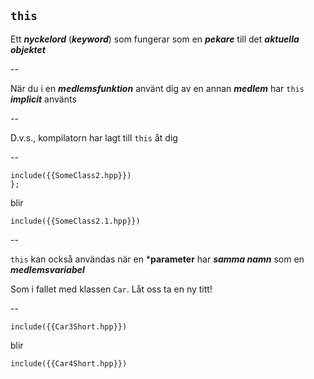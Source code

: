 ## `this`

Ett ***nyckelord*** (***keyword***) som fungerar som en ***pekare*** till det ***aktuella objektet***

--

När du i en ***medlemsfunktion*** använt dig av en annan ***medlem*** har `this` ***implicit*** använts

--

D.v.s., kompilatorn har lagt till `this` åt dig

--

```cpp[5]
include({{SomeClass2.hpp}})
};
```

blir
<!-- .element: class="fragment" -->

```cpp[5]
include({{SomeClass2.1.hpp}})
```
<!-- .element: class="fragment" -->

--

`this` kan också användas när en ***parameter** har ***samma namn*** som en ***medlemsvariabel***

Som i fallet med klassen `Car`. Låt oss ta en ny titt!
<!-- .element: class="fragment" -->

--

```cpp[6-8]
include({{Car3Short.hpp}})
```

blir
<!-- .element: class="fragment" -->

```cpp[6-8]
include({{Car4Short.hpp}})
```
<!-- .element: class="fragment" -->
